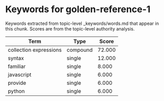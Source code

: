 # Keywords for golden-reference-1

Keywords extracted from topic-level _keywords/words.md that appear in this chunk.
Scores are from the topic-level authority analysis.

| Term | Type | Score |
|------|------|-------|
| collection expressions | compound | 72.000 |
| syntax | single | 12.000 |
| familiar | single | 8.000 |
| javascript | single | 6.000 |
| provide | single | 6.000 |
| python | single | 6.000 |
